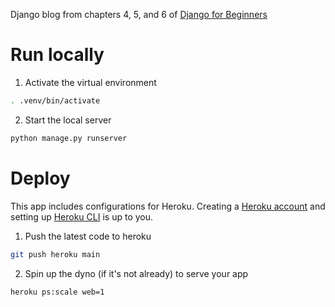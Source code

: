 Django blog from chapters 4, 5, and 6 of [Django for Beginners](https://djangoforbeginners.com/introduction/)

# Run locally

1. Activate the virtual environment

```sh
. .venv/bin/activate
```

2. Start the local server

```sh
python manage.py runserver
```

# Deploy

This app includes configurations for Heroku. Creating a [Heroku account](https://dashboard.heroku.com/) and setting up [Heroku CLI](https://devcenter.heroku.com/articles/heroku-cli) is up to you.

1. Push the latest code to heroku

```sh
git push heroku main
```

2. Spin up the dyno (if it's not already) to serve your app

```sh
heroku ps:scale web=1
```
